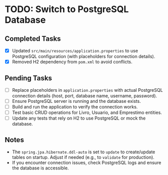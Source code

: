 # TODO: Switch to PostgreSQL Database

## Completed Tasks
- [x] Updated `src/main/resources/application.properties` to use PostgreSQL configuration (with placeholders for connection details).
- [x] Removed H2 dependency from `pom.xml` to avoid conflicts.

## Pending Tasks
- [ ] Replace placeholders in `application.properties` with actual PostgreSQL connection details (host, port, database name, username, password).
- [ ] Ensure PostgreSQL server is running and the database exists.
- [ ] Build and run the application to verify the connection works.
- [ ] Test basic CRUD operations for Livro, Usuario, and Emprestimo entities.
- [ ] Update any tests that rely on H2 to use PostgreSQL or mock the database.

## Notes
- The `spring.jpa.hibernate.ddl-auto` is set to `update` to create/update tables on startup. Adjust if needed (e.g., to `validate` for production).
- If you encounter connection issues, check PostgreSQL logs and ensure the database is accessible.
